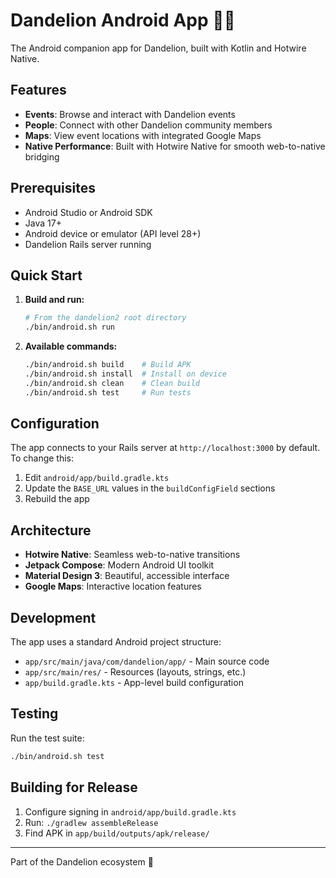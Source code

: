 # Dandelion Android App 🌻📱

The Android companion app for Dandelion, built with Kotlin and Hotwire Native.

## Features

- **Events**: Browse and interact with Dandelion events
- **People**: Connect with other Dandelion community members
- **Maps**: View event locations with integrated Google Maps
- **Native Performance**: Built with Hotwire Native for smooth web-to-native bridging

## Prerequisites

- Android Studio or Android SDK
- Java 17+
- Android device or emulator (API level 28+)
- Dandelion Rails server running

## Quick Start

1. **Build and run:**
   ```bash
   # From the dandelion2 root directory
   ./bin/android.sh run
   ```

2. **Available commands:**
   ```bash
   ./bin/android.sh build    # Build APK
   ./bin/android.sh install  # Install on device
   ./bin/android.sh clean    # Clean build
   ./bin/android.sh test     # Run tests
   ```

## Configuration

The app connects to your Rails server at `http://localhost:3000` by default. To change this:

1. Edit `android/app/build.gradle.kts`
2. Update the `BASE_URL` values in the `buildConfigField` sections
3. Rebuild the app

## Architecture

- **Hotwire Native**: Seamless web-to-native transitions
- **Jetpack Compose**: Modern Android UI toolkit
- **Material Design 3**: Beautiful, accessible interface
- **Google Maps**: Interactive location features

## Development

The app uses a standard Android project structure:
- `app/src/main/java/com/dandelion/app/` - Main source code
- `app/src/main/res/` - Resources (layouts, strings, etc.)
- `app/build.gradle.kts` - App-level build configuration

## Testing

Run the test suite:
```bash
./bin/android.sh test
```

## Building for Release

1. Configure signing in `android/app/build.gradle.kts`
2. Run: `./gradlew assembleRelease`
3. Find APK in `app/build/outputs/apk/release/`

---

Part of the Dandelion ecosystem 🌻
